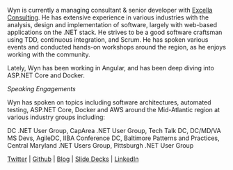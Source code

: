 Wyn is currently a managing consultant & senior developer with [Excella Consulting](https://excella.com). He has extensive experience in various industries with the analysis, design and implementation of software, largely with web-based applications on the .NET stack. He strives to be a good software craftsman using TDD, continuous integration, and Scrum. He has spoken various events and conducted hands-on workshops around the region, as he enjoys working with the community.

Lately, Wyn has been working in Angular, and has been deep diving into ASP.NET Core and Docker.

*Speaking Engagements*

Wyn has spoken on topics including software architectures, automated testing, ASP.NET Core, Docker and AWS around the Mid-Atlantic region at various industry groups including: 

DC .NET User Group, CapArea .NET User Group, Tech Talk DC, DC/MD/VA MS Devs, AgileDC, IIBA Conference DC, Baltimore Patterns and Practices, Central Maryland .NET Users Group, Pittsburgh .NET User Group

[Twitter](https://twitter.com/wynv) | [Github](https://github.com/wyntuition) | [Blog](https://www.excella.com/insights/author/wynv) | [Slide Decks](http://www.slideshare.net/wynvandevanter) | [LinkedIn](https://www.linkedin.com/in/wyntuition)
